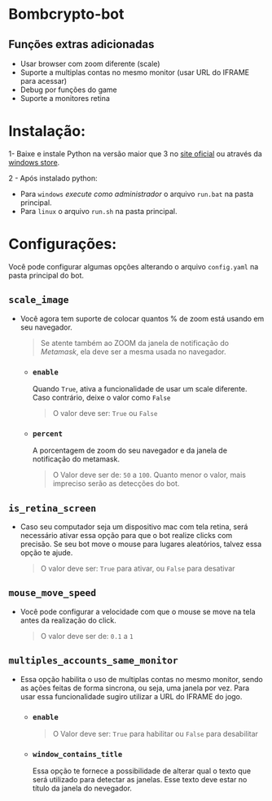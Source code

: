 # Bombcrypto-bot

## Funções extras adicionadas

- Usar browser com zoom diferente (scale)
- Suporte a multiplas contas no mesmo monitor (usar URL do IFRAME para acessar)
- Debug por funções do game
- Suporte a monitores retina

# Instalação:

1- Baixe e instale Python na versão maior que 3 no [site oficial](https://www.python.org/downloads/) ou através da [windows store](https://www.microsoft.com/p/python-37/9nj46sx7x90p?activetab=pivot:overviewtab).

2 - Após instalado python:

- Para `windows` _execute como administrador_ o arquivo `run.bat` na pasta principal.
- Para `linux` o arquivo `run.sh` na pasta principal.

# Configurações:

Você pode configurar algumas opções alterando o arquivo `config.yaml` na pasta principal do bot.

## `scale_image`

- Você agora tem suporte de colocar quantos % de zoom está usando em seu navegador.

  > Se atente também ao ZOOM da janela de notificação do _Metamask_, ela deve ser a mesma usada no navegador.

  - ### `enable`

    Quando `True`, ativa a funcionalidade de usar um scale diferente. Caso contrário, deixe o valor como `False`

    > O valor deve ser: `True` ou `False`

  - ### `percent`
    A porcentagem de zoom do seu navegador e da janela de notificação do metamask.
    > O Valor deve ser de: `50` a `100`. Quanto menor o valor, mais impreciso serão as detecções do bot.

## `is_retina_screen`

- Caso seu computador seja um dispositivo mac com tela retina, será necessário ativar essa opção para que o bot realize clicks com precisão. Se seu bot move o mouse para lugares aleatórios, talvez essa opção te ajude.
  > O valor deve ser: `True` para ativar, ou `False` para desativar

## `mouse_move_speed`

- Você pode configurar a velocidade com que o mouse se move na tela antes da realização do click.
  > O valor deve ser de: `0.1` a `1`

## `multiples_accounts_same_monitor`

- Essa opção habilita o uso de multiplas contas no mesmo monitor, sendo as ações feitas de forma sincrona, ou seja, uma janela por vez. Para usar essa funcionalidade sugiro utilizar a URL do IFRAME do jogo.

  - ### `enable`

    > O Valor deve ser: `True` para habilitar ou `False` para desabilitar

  - ### `window_contains_title`
    Essa opção te fornece a possibilidade de alterar qual o texto que será utilizado para detectar as janelas. Esse texto deve estar no título da janela do nevegador.

